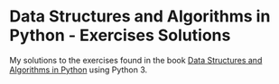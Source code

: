 # Data Structures and Algorithms in Python - Exercises Solutions

My solutions to the exercises found in the book [Data Structures and Algorithms in Python](https://www.amazon.com/Structures-Algorithms-Python-Michael-Goodrich/dp/1118290275) using Python 3.
